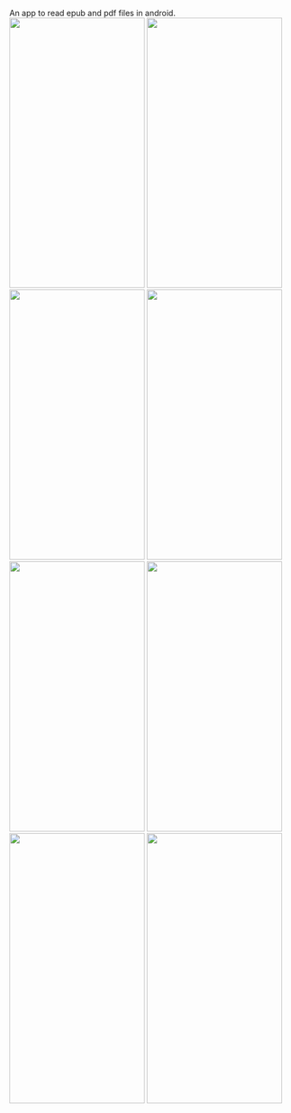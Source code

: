 An app to read epub and pdf files in android.
<img src='https://user-images.githubusercontent.com/30585556/123521655-a7693480-d6d5-11eb-9914-564626b6b83e.png' width="240" height="480">
<img src='https://user-images.githubusercontent.com/30585556/123521658-ab955200-d6d5-11eb-93ff-eb5e20472323.png' width="240" height="480">
<img src='https://user-images.githubusercontent.com/30585556/123521660-ac2de880-d6d5-11eb-8654-a023c9ab7315.png' width="240" height="480">
<img src='https://user-images.githubusercontent.com/30585556/123521661-ad5f1580-d6d5-11eb-84fd-ab4ad6d16853.png' width="240" height="480">
<img src='https://user-images.githubusercontent.com/30585556/123521662-ae904280-d6d5-11eb-974a-da45eee33f7e.png' width="240" height="480">
<img src='https://user-images.githubusercontent.com/30585556/123521663-af28d900-d6d5-11eb-8858-0b7aa48f922c.png' width="240" height="480">
<img src='https://user-images.githubusercontent.com/30585556/123521665-afc16f80-d6d5-11eb-836b-9655c3832268.png' width="240" height="480">
<img src='https://user-images.githubusercontent.com/30585556/123521666-afc16f80-d6d5-11eb-8f13-d088385e0704.png' width="240" height="480">


